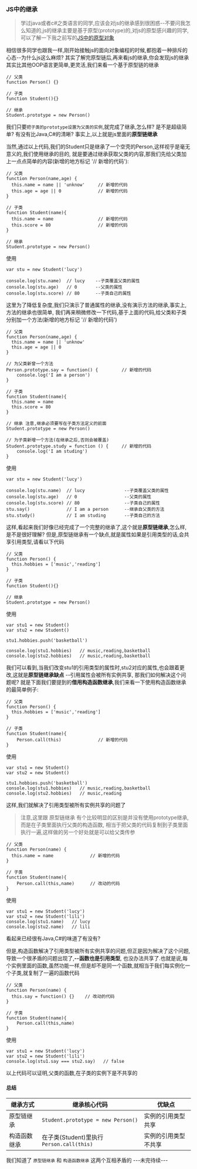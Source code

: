 ### JS中的继承

> 学过java或者c#之类语言的同学,应该会对js的继承感到很困惑--不要问我怎么知道的,js的继承主要是基于原型(prototype)的,对js的原型感兴趣的同学,
可以了解一下我之前写的[JS中的原型对象](https://github.com/noahlam/articles/blob/master/JS%E4%B8%AD%E7%9A%84%E5%8E%9F%E5%9E%8B%E5%AF%B9%E8%B1%A1.md)

相信很多同学也跟我一样,刚开始接触js的面向对象编程的时候,都抱着一种排斥的心态--为什么js这么麻烦?
其实了解完原型链后,再来看js的继承,你会发现js的继承其实比其他OOP语言更简单,更灵活,我们来看一个基于原型链的继承

    // 父类
    function Person() {}

    // 子类
    function Student(){}

    // 继承
    Student.prototype = new Person()

我们只要`把子类的prototype设置为父类的实例`,就完成了继承,怎么样? 是不是超级简单? 有没有比Java,C#的清晰?
事实上,以上就是js里面的**原型链继承**

当然,通过以上代码,我们的Student只是继承了一个空壳的Person,这样视乎是毫无意义的,我们使用继承的目的,
就是要通过继承获取父类的内容,那我们先给父类加上一点点简单的内容(新增的地方标记 '// 新增的代码'):

    // 父类
    function Person(name,age) {
      this.name = name || 'unknow'     // 新增的代码
      this.age = age || 0              // 新增的代码
    }

    // 子类
    function Student(name){
      this.name = name                 // 新增的代码
      this.score = 80                  // 新增的代码
    }

    // 继承
    Student.prototype = new Person()

使用

    var stu = new Student('lucy')

    console.log(stu.name)  // lucy    --子类覆盖父类的属性
    console.log(stu.age)   // 0       --父类的属性
    console.log(stu.score) // 80      --子类自己的属性

这里为了降低复杂度,我们只演示了普通属性的继承,没有演示方法的继承,事实上,方法的继承也很简单,
我们再来稍微修改一下代码,基于上面的代码,给父类和子类分别加一个方法(新增的地方标记 '// 新增的代码')

    // 父类
    function Person(name,age) {
      this.name = name || 'unknow'
      this.age = age || 0
    }

    // 为父类新曾一个方法
    Person.prototype.say = function() {         // 新增的代码
        console.log('I am a person')
    }

    // 子类
    function Student(name){
      this.name = name
      this.score = 80
    }

    // 继承 注意,继承必须要写在子类方法定义的前面
    Student.prototype = new Person()

    // 为子类新增一个方法(在继承之后,否则会被覆盖)
    Student.prototype.study = function () {     // 新增的代码
        console.log('I am studing')
    }

使用

    var stu = new Student('lucy')

    console.log(stu.name)  // lucy               --子类覆盖父类的属性
    console.log(stu.age)   // 0                  --父类的属性
    console.log(stu.score) // 80                 --子类自己的属性
    stu.say()              // I am a person      --继承自父类的方法
    stu.study()            // I am studing       --子类自己的方法

这样,看起来我们好像已经完成了一个完整的继承了,这个就是**原型链继承**,怎么样,是不是很好理解?
但是,原型链继承有一个缺点,就是属性如果是引用类型的话,会共享引用类型,请看以下代码

    // 父类
    function Person() {
      this.hobbies = ['music','reading']
    }

    // 子类
    function Student(){}

    // 继承
    Student.prototype = new Person()

使用

    var stu1 = new Student()
    var stu2 = new Student()

    stu1.hobbies.push('basketball')

    console.log(stu1.hobbies)   // music,reading,basketball
    console.log(stu2.hobbies)   // music,reading,basketball

我们可以看到,当我们改变stu1的引用类型的属性时,stu2对应的属性,也会跟着更改,这就是**原型链继承缺点** --引用属性会被所有实例共享,
那我们如何解决这个问题呢? 就是下面我们要提到的**借用构造函数继承**,我们来看一下使用构造函数继承的最简单例子:

    // 父类
    function Person() {
      this.hobbies = ['music','reading']
    }

    // 子类
    function Student(name){
        Person.call(this)              // 新增的代码
    }

使用

    var stu1 = new Student()
    var stu2 = new Student()

    stu1.hobbies.push('basketball')
    console.log(stu1.hobbies)   // music,reading,basketball
    console.log(stu2.hobbies)   // music,reading

这样,我们就解决了引用类型被所有实例共享的问题了

> 注意,这里跟 原型链继承 有个比较明显的区别是并没有使用prototype继承,而是在子类里面执行父类的构造函数,
相当于把父类的代码复制到子类里面执行一遍,这样做的另一个好处就是可以给父类传参

    // 父类
    function Person(name) {
      this.name = name              // 新增的代码
    }

    // 子类
    function Student(name){
        Person.call(this,name)      // 改动的代码
    }

使用

    var stu1 = new Student('lucy')
    var stu2 = new Student('lili')
    console.log(stu1.name)   // lucy
    console.log(stu2.name)   // lili

看起来已经很有Java,C#的味道了有没有?

但是,构造函数解决了引用类型被所有实例共享的问题,但正是因为解决了这个问题,导致一个很矛盾的问题出现了,**--函数也是引用类型**,
也没办法共享了.也就是说,每个实例里面的函数,虽然功能一样,但是却不是同一个函数,就相当于我们每实例化一个子类,就复制了一遍的函数代码

    // 父类
    function Person(name) {
      this.say = function() {}    // 改动的代码
    }

    // 子类
    function Student(name){
        Person.call(this,name)
    }

使用

    var stu1 = new Student('lucy')
    var stu2 = new Student('lili')
    console.log(stu1.say === stu2.say)   // false

以上代码可以证明,父类的函数,在子类的实例下是不共享的

#### 总结
|  继承方式   |   继承核心代码   |   优缺点   |
|------------|---------------|----------|
|  原型链继承   |   `Student.prototype = new Person()`   |   实例的引用类型共享   |
|  构造函数继承   |   在子类(Student)里执行 `Person.call(this)`   |   实例的引用类型不共享   |

我们知道了 `原型链继承` 和 `构造函数继承` 这两个互相矛盾的
---未完待续---